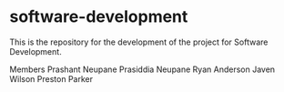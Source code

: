 # software-development
This is the repository for the development of the project for Software Development.

Members
  Prashant Neupane
  Prasiddia Neupane
  Ryan Anderson
  Javen Wilson
  Preston Parker
